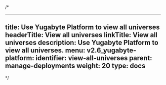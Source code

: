 /*

---
title: Use Yugabyte Platform to view all universes
headerTitle: View all universes
linkTitle: View all universes
description: Use Yugabyte Platform to view all universes.
menu:
  v2.6_yugabyte-platform:
    identifier: view-all-universes
    parent: manage-deployments
    weight: 20
type: docs
---

*/
